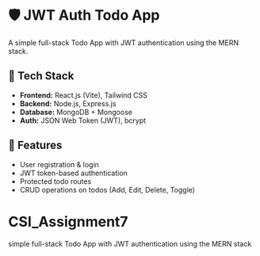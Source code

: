 # 🛡️ JWT Auth Todo App

A simple full-stack Todo App with JWT authentication using the MERN stack.

## 🔧 Tech Stack
- **Frontend:** React.js (Vite), Tailwind CSS
- **Backend:** Node.js, Express.js
- **Database:** MongoDB + Mongoose
- **Auth:** JSON Web Token (JWT), bcrypt

## 🔐 Features
- User registration & login
- JWT token-based authentication
- Protected todo routes
- CRUD operations on todos (Add, Edit, Delete, Toggle)

# CSI_Assignment7
simple full-stack Todo App with JWT authentication using the MERN stack
